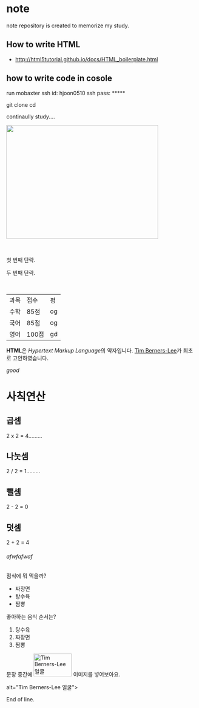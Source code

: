 # note


 note repository is created to memorize my study. 
 
## How to write HTML
* http://html5tutorial.github.io/docs/HTML_boilerplate.html
 
## how to write code in cosole

run mobaxter 
ssh id: hjoon0510
ssh pass: *****


git clone <heonjoon-address>
cd <heonjoon-address>


continaully study....
 
 
 
<img src=http://invain.mooo.com/~hjoon0510/HyunJun.jpg height="300" width="400"> </img>
 
  <p>첫 번째 단락.</p>
  <p>두 번째 단락.</p>

 <table>
 
 <head> 
    <meta charset="utf-8">
    <title>Hello</title>
 </head>
 
  <tbody>
    <tr>
        <td>과목</td>
        <td>점수</td>
        <td>평 </td>
    </tr>
    <tr>
        <td>수학</td>
        <td>85점</td>
        <td>og</td>
    </tr>
    <tr>
        <td>국어</td>
        <td>85점</td>
        <td>og</td>
    </tr>
       <tr>
        <td>영어</td>
        <td>100점</td>
        <td>gd</td>
   </tr>
  </tbody>
</table

<p>
  <strong>HTML</strong>은 <em>Hypertext Markup Language</em>의 약자입니다.
  <a href="http://www.w3.org/People/Berners-Lee/">Tim Berners-Lee</a>가
  최초로 고안하였습니다.
</p>

<em>good</em>


<h1>사칙연산</h1>
<h2>곱셈</h2>
<p>2 x 2 = 4.........</p>
<h2>나눗셈</h2>
<p>2 / 2 = 1.........</p>
<h2>뺼셈</h2>
<p>2 - 2 = 0</p>
<h2>덧셈</h2>
<p>2 + 2 = 4</p>
<h6>afwfafwaf</h6>


<p>점식에 뭐 먹을까?</p>
<ul>
  <li>짜장면</li>
  <li>탕수육</li>
  <li>짬뽕</li>
</ul>

<p>좋아하는 음식 순서는?</p>
<ol>
  <li>탕수육</li>
  <li>짜장면</li>
  <li>짬뽕</li>
</ol>


<p>
  문장 중간에
  <img
    src="http://www.w3.org/Press/Stock/Berners-Lee/2001-europaeum-eighth.jpg"
    width="100" height="60"
    alt="Tim Berners-Lee 얼굴">
  이미지를 넣어보아요.
</p>

alt="Tim Berners-Lee 얼굴">


 End of line. 
 
